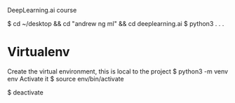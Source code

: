 DeepLearning.ai course

$ cd ~/desktop && cd "andrew ng ml" && cd deeplearning.ai
$ python3 . . . 

# Virtualenv
Create the virtual environment, this is local to the project
$ python3 -m venv env
Activate it
$ source env/bin/activate

$ deactivate